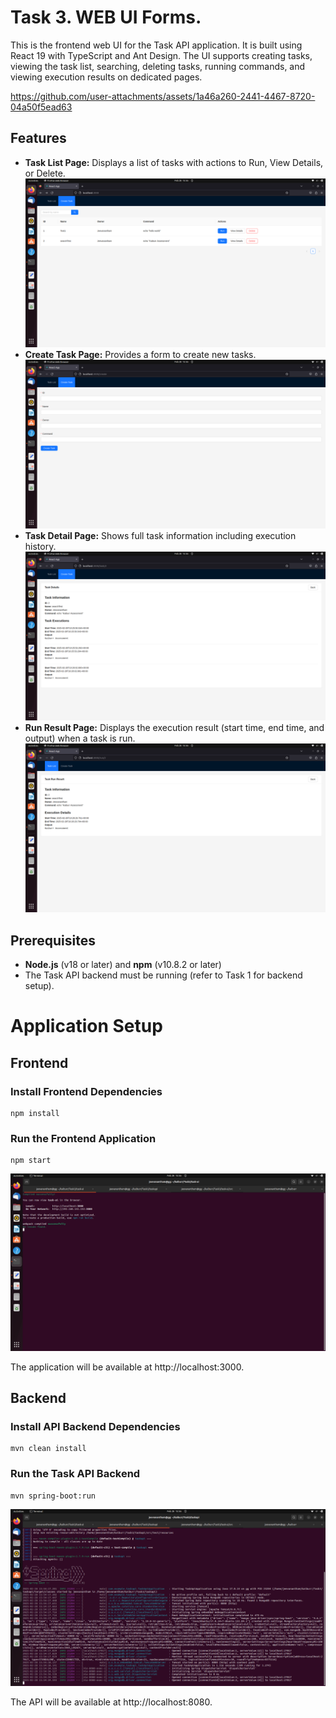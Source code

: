 # Task 3. WEB UI Forms.

This is the frontend web UI for the Task API application. It is built using React 19 with TypeScript and Ant Design. The UI supports creating tasks, viewing the task list, searching, deleting tasks, running commands, and viewing execution results on dedicated pages.

https://github.com/user-attachments/assets/1a46a260-2441-4467-8720-04a50f5ead63

## Features

- **Task List Page:** Displays a list of tasks with actions to Run, View Details, or Delete.
![Frontend Screenshot](screenshots/TaskList.png)
- **Create Task Page:** Provides a form to create new tasks.
![TaskCreate Screenshot](screenshots/TaskCreate.png)
- **Task Detail Page:** Shows full task information including execution history.
![TaskDetail Screenshot](screenshots/TaskDetail.png)
- **Run Result Page:** Displays the execution result (start time, end time, and output) when a task is run.
![TaskRun Screenshot](screenshots/TaskRun.png)
## Prerequisites

- **Node.js** (v18 or later) and **npm** (v10.8.2 or later)
- The Task API backend must be running (refer to Task 1 for backend setup).


# Application Setup

## Frontend

### Install Frontend Dependencies

    npm install

### Run the Frontend Application
    
    npm start
    
![Frontend Screenshot](screenshots/Frontend.png)
    
The application will be available at http://localhost:3000.

## Backend

### Install API Backend Dependencies

    mvn clean install
    
### Run the Task API Backend

    mvn spring-boot:run
    
![Backend Screenshot](screenshots/Backend.png)

The API will be available at http://localhost:8080.

